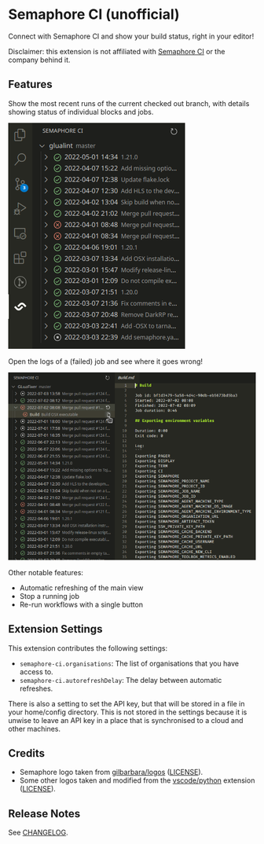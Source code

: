 # Semaphore CI (unofficial)

Connect with Semaphore CI and show your build status, right in your editor!

Disclaimer: this extension is not affiliated with [Semaphore CI](https://semaphoreci.com) or the company behind it.

## Features

Show the most recent runs of the current checked out branch, with details showing status of individual blocks and jobs.

![Semaphore main view](./images/semaphore-ci-view.png)

Open the logs of a (failed) job and see where it goes wrong!

![Open job logs](./images/semaphore-ci-open-logs.png)

Other notable features:

- Automatic refreshing of the main view
- Stop a running job
- Re-run workflows with a single button

## Extension Settings

This extension contributes the following settings:

- `semaphore-ci.organisations`: The list of organisations that you have access to.
- `semaphore-ci.autorefreshDelay`: The delay between automatic refreshes.

There is also a setting to set the API key, but that will be stored in a file in your home/config directory. This is not stored in the settings because it is unwise to leave an API key in a place that is synchronised to a cloud and other machines.

## Credits

- Semaphore logo taken from [gilbarbara/logos](https://github.com/gilbarbara/logos) ([LICENSE](https://github.com/gilbarbara/logos/blob/40f3135/LICENSE.txt)).
- Some other logos taken and modified from the [vscode/python](https://github.com/microsoft/vscode-python) extension ([LICENSE](https://github.com/microsoft/vscode-python/blob/1187381/LICENSE)).

## Release Notes

See [CHANGELOG](./CHANGELOG.md).
